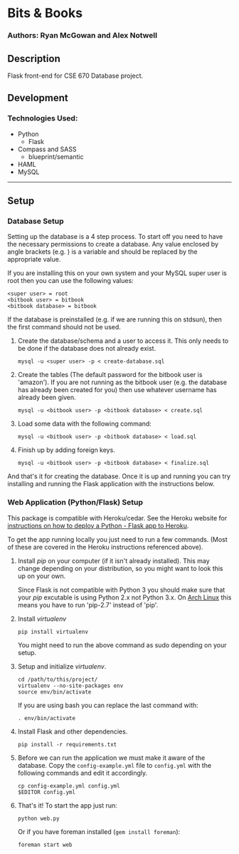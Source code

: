 # Bits & Books
### Authors: Ryan McGowan and Alex Notwell

## Description

Flask front-end for CSE 670 Database project.

## Development

### Technologies Used:

* Python
    * Flask
* Compass and SASS
    * blueprint/semantic
* HAML
* MySQL

--------
## Setup

### Database Setup

Setting up the database is a 4 step process. To start off you need to have
the necessary permissions to create a database. Any value enclosed by angle
brackets (e.g. <variable>) is a variable and should be replaced by the
appropriate value.

If you are installing this on your own system and your MySQL super user is root
then you can use the following values:

    <super user> = root
    <bitbook user> = bitbook
    <bitbook database> = bitbook

If the database is preinstalled (e.g. if we are running this on stdsun), then
the first command should not be used.

1.  Create the database/schema and a user to access it. This only needs to be
    done if the database does not already exist.

        mysql -u <super user> -p < create-database.sql

2.  Create the tables (The default password for the bitbook user is 'amazon'). If
    you are not running as the bitbook user (e.g. the database has already been
    created for you) then use whatever username has already been given.

        mysql -u <bitbook user> -p <bitbook database> < create.sql

3.  Load some data with the following command:

        mysql -u <bitbook user> -p <bitbook database> < load.sql

4.  Finish up by adding foreign keys.

        mysql -u <bitbook user> -p <bitbook database> < finalize.sql

And that's it for creating the database. Once it is up and running you can try
installing and running the Flask application with the instructions below.

### Web Application (Python/Flask) Setup

This package is compatible with Heroku/cedar. See the Heroku website for
[instructions on how to deploy a Python - Flask app to
Heroku](http://devcenter.heroku.com/articles/python).

To get the app running locally you just need to run a few commands. (Most of
these are covered in the Heroku instructions referenced above).

1.  Install *pip* on your computer (if it isn't already installed). This may change
    depending on your distribution, so you might want to look this up on your
    own.

    Since Flask is not compatible with Python 3 you should make sure that your
    *pip* excutable is using Python 2.x not Python 3.x. On [Arch
    Linux](http://www.archlinux.org) this means you have to run 'pip-2.7' instead
    of 'pip'.

2.  Install *virtualenv*

        pip install virtualenv

    You might need to run the above command as sudo depending on your setup.

3.  Setup and initialize *virtualenv*.

        cd /path/to/this/project/
        virtualenv --no-site-packages env
        source env/bin/activate

    If you are using bash you can replace the last command with: 

        . env/bin/activate

4.  Install Flask and other dependencies.

        pip install -r requirements.txt

5.  Before we can run the application we must make it aware of the database.
    Copy the `config-example.yml` file to `config.yml` with the following
    commands and edit it accordingly.

        cp config-example.yml config.yml
        $EDITOR config.yml

6.  That's it! To start the app just run:

        python web.py
 
    Or if you have foreman installed (`gem install foreman`):

        foreman start web
